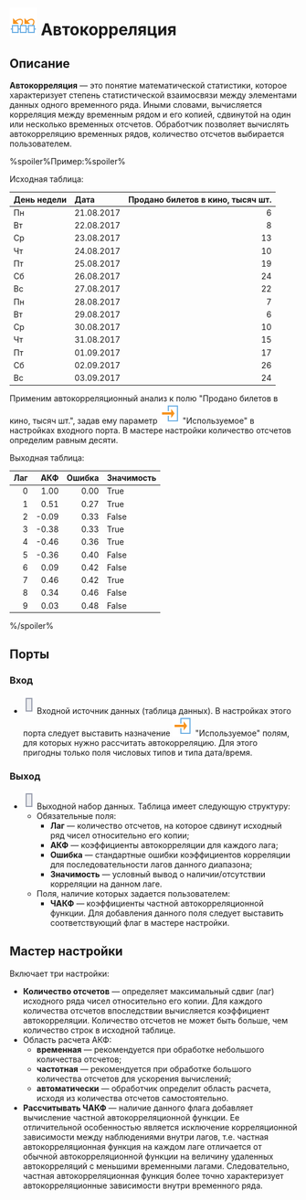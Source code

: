 # ![](../../images/icons/vendors/autocorrelation.svg) Автокорреляция

## Описание

**Автокорреляция** — это понятие математической статистики, которое характеризует степень статистической взаимосвязи между элементами данных одного временного ряда. Иными словами, вычисляется корреляция между временным рядом и его копией, сдвинутой на один или несколько временных отсчетов. Обработчик позволяет вычислять автокорреляцию временных рядов, количество отсчетов выбирается пользователем.

%spoiler%Пример:%spoiler%

Исходная таблица:

 | День недели | Дата | Продано билетов в кино, тысяч шт. |
 | :----------- | :---- | ---------------------------------: |
 | Пн | 21.08.2017 | 6 |
 | Вт | 22.08.2017 | 8 |
 | Ср | 23.08.2017 | 13 |
 | Чт | 24.08.2017 | 10 |
 | Пт | 25.08.2017 | 19 |
 | Сб | 26.08.2017 | 24 |
 | Вс | 27.08.2017 | 22 |
 | Пн | 28.08.2017 | 7 |
 | Вт | 29.08.2017 | 6 |
 | Ср | 30.08.2017 | 10 |
 | Чт | 31.08.2017 | 15 |
 | Пт | 01.09.2017 | 17 |
 | Сб | 02.09.2017 | 26 |
 | Вс | 03.09.2017 | 24 |

Применим автокорреляционный анализ к полю "Продано билетов в кино, тысяч шт.", задав ему параметр ![](../../images/icons/usage-types/active_default.svg) "Используемое" в настройках входного порта. В мастере настройки количество отсчетов определим равным десяти.

Выходная таблица:

 | Лаг | АКФ | Ошибка | Значимость |
 | ------: | ------: | ------------: | :-------------------- |
 | 0 | 1.00 | 0.00 | True |
 | 1 | 0.51 | 0.27 | True |
 | 2 | -0.09 | 0.33 | False |
 | 3 | -0.38 | 0.33 | True |
 | 4 | -0.46 | 0.36 | True |
 | 5 | -0.36 | 0.40 | False |
 | 6 | 0.09 | 0.42 | False |
 | 7 | 0.46 | 0.42 | True |
 | 8 | 0.34 | 0.46 | False |
 | 9 | 0.03 | 0.48 | False |

%/spoiler%

## Порты

### Вход

* ![](../../images/icons/ports/input_table_inactive.svg) Входной источник данных (таблица данных). В настройках этого порта следует выставить назначение ![](../../images/icons/usage-types/active_default.svg) "Используемое" полям, для которых нужно рассчитать автокорреляцию. Для этого пригодны только поля числовых типов и типа дата/время.

### Выход

* ![](../../images/icons/ports/output_table_inactive.svg) Выходной набор данных. Таблица имеет следующую структуру:
  * Обязательные поля:
    * **Лаг** — количество отсчетов, на которое сдвинут исходный ряд чисел относительно его копии;
    * **АКФ** — коэффициенты автокорреляции для каждого лага;
    * **Ошибка** — стандартные ошибки коэффициентов корреляции для последовательности лагов данного диапазона;
    * **Значимость** — условный вывод о наличии/отсутствии корреляции на данном лаге.
  * Поля, наличие которых задается пользователем:
    * **ЧАКФ** — коэффициенты частной автокорреляционной функции. Для добавления данного поля следует выставить соответствующий флаг в мастере настройки.

## Мастер настройки

Включает три настройки:

* **Количество отсчетов** — определяет максимальный сдвиг (лаг) исходного ряда чисел относительно его копии. Для каждого количества отсчетов впоследствии вычисляется коэффициент автокорреляции. Количество отсчетов не может быть больше, чем количество строк в исходной таблице.
* Область расчета АКФ:
  * **временная** — рекомендуется при обработке небольшого количества отсчетов;
  * **частотная** — рекомендуется при обработке большого количества отсчетов для ускорения вычислений;
  * **автоматически** — обработчик определит область расчета, исходя из количества отсчетов самостоятельно.
* **Рассчитывать ЧАКФ** — наличие данного флага добавляет вычисление частной автокорреляционной функции. Ее отличительной особенностью является исключение корреляционной зависимости между наблюдениями внутри лагов, т.е. частная автокорреляционная функция на каждом лаге отличается от обычной автокорреляционной функции на величину удаленных автокорреляций с меньшими временными лагами. Следовательно, частная автокорреляционная функция более точно характеризует автокорреляционные зависимости внутри временного ряда.
